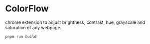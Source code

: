 # ColorFlow
chrome extension to adjust brightness, contrast, hue, grayscale and saturation of any webpage.
```console
pnpm run build
```
